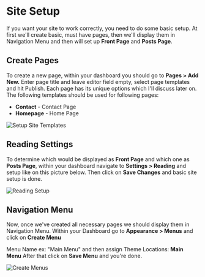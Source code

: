 # Site Setup

If you want your site to work correctly, you need to do some basic setup. At first we'll create basic, must have pages, then we'll display them in Navigation Menu and then will set up **Front Page** and **Posts Page**.

## Create Pages

To create a new page, within your dashboard you should go to **Pages > Add New.** Enter page title and leave editor field empty, select page templates and hit Publish. Each page has its unique options which I'll discuss later on. The following templates should be used for following pages:

 - **Contact** - Contact Page
 - **Homepage** - Home Page

![Setup Site Templates](_media/setup-temp.jpg)


## Reading Settings

To determine which would be displayed as **Front Page** and which one as **Posts Page**, within your dashboard navigate to **Settings > Reading** and setup like on this picture below. Then click on **Save Changes** and basic site setup is done.

![Reading Setup](_media/reading-options.jpg)

## Navigation Menu

Now, once we've created all necessary pages we should display them in Navigation Menu. Within your Dashboard go to **Appearance > Menus** and click on **Create Menu**

Menu Name ex: "Main Menu" and then assign Theme Locations: **Main Menu** After that click on **Save Menu** and you're done.

![Create Menus](_media/create-menus.jpg)